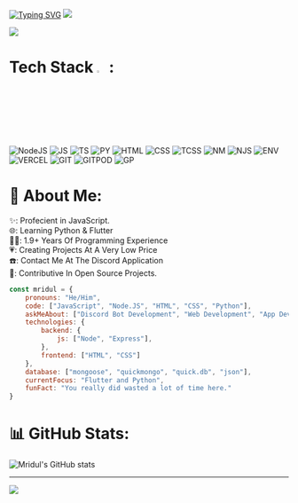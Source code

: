 [![Typing SVG](https://readme-typing-svg.herokuapp.com?font=Nunito&pause=1000&color=FFEDFF&random=false&width=435&lines=Hello!+I'm+Mridul...;Full-Stack+Developer+With+MERN+Stack;UI%2FUX+Designer)](https://git.io/typing-svg)
<img src="https://lanyard.cnrad.dev/api/1200558164844740796" class="center">

<a href="https://visitcount.itsvg.in">
  <img src="https://visitcount.itsvg.in/api?id=MridulGenZ&label=Profile%20Visitors&color=12&pretty=false" />
</a>

# Tech Stack <img src = "https://media2.giphy.com/media/QssGEmpkyEOhBCb7e1/giphy.gif?cid=ecf05e47a0n3gi1bfqntqmob8g9aid1oyj2wr3ds3mg700bl&rid=giphy.gif" width = 3%> :
![NodeJS](https://img.shields.io/badge/Node.js-339933.svg?style=for-the-badge&logo=nodedotjs&logoColor=white) ![JS](https://img.shields.io/badge/JavaScript-F7DF1E.svg?style=for-the-badge&logo=JavaScript&logoColor=black) ![TS](https://img.shields.io/badge/TypeScript-3178C6.svg?style=for-the-badge&logo=TypeScript&logoColor=white) ![PY](https://img.shields.io/badge/Python-3776AB.svg?style=for-the-badge&logo=Python&logoColor=white) ![HTML](https://img.shields.io/badge/HTML5-E34F26.svg?style=for-the-badge&logo=HTML5&logoColor=white) ![CSS](https://img.shields.io/badge/CSS3-1572B6.svg?style=for-the-badge&logo=CSS3&logoColor=white) ![TCSS](https://img.shields.io/badge/Tailwind%20CSS-06B6D4.svg?style=for-the-badge&logo=Tailwind-CSS&logoColor=white) ![NM](https://img.shields.io/badge/Nodemon-76D04B.svg?style=for-the-badge&logo=Nodemon&logoColor=white) ![NJS](https://img.shields.io/badge/Next.js-000000.svg?style=for-the-badge&logo=nextdotjs&logoColor=white) ![ENV](https://img.shields.io/badge/.ENV-ECD53F.svg?style=for-the-badge&logo=dotenv&logoColor=black) ![VERCEL](https://img.shields.io/badge/Vercel-000000.svg?style=for-the-badge&logo=Vercel&logoColor=white) ![GIT](https://img.shields.io/badge/Git-F05032.svg?style=for-the-badge&logo=Git&logoColor=white) ![GITPOD](https://img.shields.io/badge/Gitpod-FFAE33.svg?style=for-the-badge&logo=Gitpod&logoColor=black) ![GP](https://img.shields.io/badge/GitHub%20Pages-222222.svg?style=for-the-badge&logo=GitHub-Pages&logoColor=white)

# 💫 About Me:
✨: Profecient in JavaScript.<br>🌐: Learning Python & Flutter<br>👨‍💻: 1.9+ Years Of Programming Experience<br>💗: Creating Projects At A Very Low Price<br>☎️: Contact Me At The Discord Application<br>👀: Contributive In Open Source Projects.




```javascript
const mridul = {
    pronouns: "He/Him",
    code: ["JavaScript", "Node.JS", "HTML", "CSS", "Python"],
    askMeAbout: ["Discord Bot Development", "Web Development", "App Development"],
    technologies: {
        backend: {
            js: ["Node", "Express"],
        },
        frontend: ["HTML", "CSS"]
    },
    database: ["mongoose", "quickmongo", "quick.db", "json"],
    currentFocus: "Flutter and Python",
    funFact: "You really did wasted a lot of time here."
}
```


# 📊 GitHub Stats:
![Mridul's GitHub stats](https://github-readme-stats.vercel.app/api?username=MridulGenZ&show_icons=true&theme=transparent)


---
[![](https://visitcount.itsvg.in/api?id=MridulGenZ&icon=0&color=0)](https://visitcount.itsvg.in)
